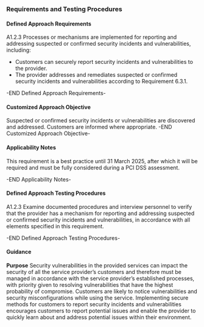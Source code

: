 ### Requirements and Testing Procedures

#### Defined Approach Requirements
A1.2.3 Processes or mechanisms are implemented for reporting and addressing suspected or confirmed security incidents and vulnerabilities, including:
- Customers can securely report security incidents and vulnerabilities to the provider.
- The provider addresses and remediates suspected or confirmed security incidents and vulnerabilities according to Requirement 6.3.1.

-END Defined Approach Requirements- 
#### Customized Approach Objective
Suspected or confirmed security incidents or vulnerabilities are discovered and addressed. Customers are informed where appropriate.
-END Customized Approach Objective- 
#### Applicability Notes
This requirement is a best practice until 31 March 2025, after which it will be required and must be fully considered during a PCI DSS assessment.


-END Applicability Notes- 
#### Defined Approach Testing Procedures
A1.2.3 Examine documented procedures and interview personnel to verify that the provider has a mechanism for reporting and addressing suspected or confirmed security incidents and vulnerabilities, in accordance with all elements specified in this requirement.

-END Defined Approach Testing Procedures- 
#### Guidance
**Purpose**
Security vulnerabilities in the provided services can impact the security of all the service provider’s customers and therefore must be managed in accordance with the service provider’s established processes, with priority given to resolving vulnerabilities that have the highest probability of compromise.
Customers are likely to notice vulnerabilities and security misconfigurations while using the service.
Implementing secure methods for customers to report security incidents and vulnerabilities encourages customers to report potential issues and enable the provider to quickly learn about and address potential issues within their environment.